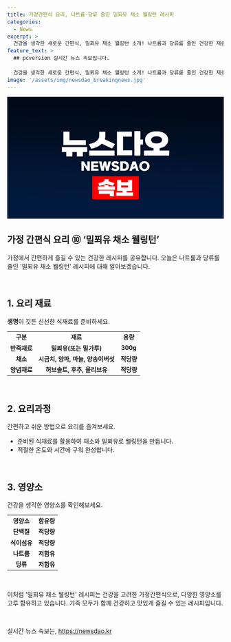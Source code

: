 ```yaml
---
title: 가정간편식 요리, 나트륨·당류 줄인 밀푀유 채소 웰링턴 레시피
categories:
  - News
excerpt: >
  건강을 생각한 새로운 간편식, 밀푀유 채소 웰링턴 소개! 나트륨과 당류를 줄인 건강한 재료로 만들어져, 영양과 맛을 모두 챙겼다. 바쁜 일상 속에서도 건강하게 먹는 즐거움을 선사하는 가정간편식으로 주목받고 있다. 요리가 익숙치 않아도 손쉽게 조리할 수 있어, 혼자 사는 사람들이나 바쁜 직장인들에게 이상적이다. 맛과 영양 모두 챙겨 보양식으로 제격!
feature_text: >
  ## pcversion 실시간 뉴스 속보입니다.

  건강을 생각한 새로운 간편식, 밀푀유 채소 웰링턴 소개! 나트륨과 당류를 줄인 건강한 재료로 만들어져, 영양과 맛을 모두 챙겼다. 바쁜 일상 속에서도 건강하게 먹는 즐거움을 선사하는 가정간편식으로 주목받고 있다. 요리가 익숙치 않아도 손쉽게 조리할 수 있어, 혼자 사는 사람들이나 바쁜 직장인들에게 이상적이다. 맛과 영양 모두 챙겨 보양식으로 제격!
image: '/assets/img/newsdao_breakingnews.jpg'
---
```


<p><img src="/assets/img/newsdao_breakingnews.jpg" alt="pcversion 속보" /></p>

<h2>가정 간편식 요리 ⑩ ‘밀푀유 채소 웰링턴’</h2>

<p>가정에서 간편하게 즐길 수 있는 건강한 레시피를 공유합니다. 오늘은 나트륨과 당류를 줄인 '밀푀유 채소 웰링턴' 레시피에 대해 알아보겠습니다.</p>

<p data-ke-size="size16">&nbsp;</p>

<h2 data-ke-size="size26">1. 요리 재료</h2>

<p data-ke-size="size16"><b>생명</b>이 깃든 신선한 식재료를 준비하세요. </p>

<table>
  <tr>
    <td style="text-align: center; height: 17px;"><b>구분</b></td>
    <td style="text-align: center; height: 17px;"><b>재료</b></td>
    <td style="text-align: center; height: 17px;"><b>용량</b></td>
  </tr>
  <tr>
    <td style="text-align: center; height: 17px;"><b>반죽재료</b></td>
    <td style="text-align: center; height: 17px;"><b>밀푀유(또는 밀가루)</b></td>
    <td style="text-align: center; height: 17px;"><b>300g</b></td>
  </tr>
  <tr>
    <td style="text-align: center; height: 17px;"><b>채소</b></td>
    <td style="text-align: center; height: 17px;"><b>시금치, 양파, 마늘, 양송이버섯</b></td>
    <td style="text-align: center; height: 17px;"><b>적당량</b></td>
  </tr>
  <tr>
    <td style="text-align: center; height: 17px;"><b>양념재료</b></td>
    <td style="text-align: center; height: 17px;"><b>허브솔트, 후추, 올리브유</b></td>
    <td style="text-align: center; height: 17px;"><b>적당량</b></td>
  </tr>
</table>

<p data-ke-size="size16">&nbsp;</p>

<h2 data-ke-size="size26">2. 요리과정</h2>

<p data-ke-size="size16">간편하고 쉬운 방법으로 요리를 즐겨보세요.</p>

<ul>
  <li>준비된 식재료를 활용하여 채소와 밀푀유로 웰링턴을 만듭니다.</li>
  <li>적절한 온도와 시간에 구워 완성합니다.</li>
</ul>

<p data-ke-size="size16">&nbsp;</p>

<h2 data-ke-size="size26">3. 영양소</h2>

<p data-ke-size="size16">건강을 생각한 영양소를 확인해보세요.</p>

<table>
  <tr>
    <td style="text-align: center; height: 17px;"><b>영양소</b></td>
    <td style="text-align: center; height: 17px;"><b>함유량</b></td>
  </tr>
  <tr>
    <td style="text-align: center; height: 17px;"><b>단백질</b></td>
    <td style="text-align: center; height: 17px;"><b>적당량</b></td>
  </tr>
  <tr>
    <td style="text-align: center; height: 17px;"><b>식이섬유</b></td>
    <td style="text-align: center; height: 17px;"><b>적당량</b></td>
  </tr>
  <tr>
    <td style="text-align: center; height: 17px;"><b>나트륨</b></td>
    <td style="text-align: center; height: 17px;"><b>저함유</b></td>
  </tr>
  <tr>
    <td style="text-align: center; height: 17px;"><b>당류</b></td>
    <td style="text-align: center; height: 17px;"><b>저함유</b></td>
  </tr>
</table>

<p data-ke-size="size16">&nbsp;</p>

<p>이처럼 '밀푀유 채소 웰링턴' 레시피는 건강을 고려한 가정간편식으로, 다양한 영양소를 고루 함유하고 있습니다. 가족 모두가 함께 건강하고 맛있게 즐길 수 있는 레시피입니다.</p>

<p data-ke-size="size16">&nbsp;</p>
실시간 뉴스 속보는, <a href="https://newsdao.kr" rel="dofollow">https://newsdao.kr</a>


